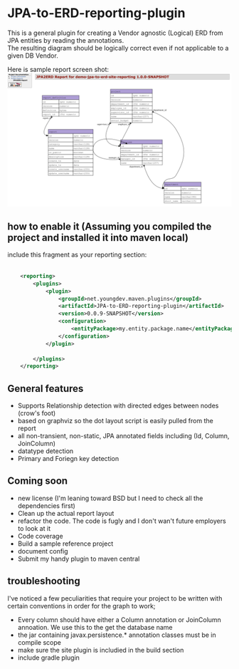 # JPA-to-ERD-reporting-plugin
This is a general plugin for creating a Vendor agnostic (Logical) ERD from JPA entities by reading the annotations.  
The resulting diagram should be logically correct even if not applicable to a given DB Vendor.  

Here is sample report screen shot:
![report screenshot](./report_screenshot.png)

## how to enable it (Assuming you compiled the project and installed it into maven local)
include this fragment as your reporting section:
```xml

	<reporting>
		<plugins>
			<plugin>
				<groupId>net.youngdev.maven.plugins</groupId>
				<artifactId>JPA-to-ERD-reporting-plugin</artifactId>
				<version>0.0.9-SNAPSHOT</version>
				<configuration>
					<entityPackage>my.entity.package.name</entityPackage>
				</configuration>
			</plugin>

		</plugins>
	</reporting>
```

## General features
- Supports Relationship detection with directed edges between nodes (crow's foot)
- based on graphviz so the dot layout script is easily pulled from the report
- all non-transient, non-static, JPA annotated fields including (Id, Column, JoinColumn)
- datatype detection
- Primary and Foriegn key detection

## Coming soon
- new license (I'm leaning toward BSD but I need to check all the dependencies first)
- Clean up the actual report layout 
- refactor the code.  The code is fugly and I don't wan't future employers to look at it
- Code coverage
- Build a sample reference project
- document config
- Submit my handy plugin to maven central

## troubleshooting
I've noticed a few peculiarities that require your project to be written with certain conventions in order for the graph to work;
- Every column should have either a Column annotation or JoinColumn annoation.  We use this to the get the database name
- the jar containing javax.persistence.* annotation classes must be in compile scope
- make sure the site plugin is includied in the build section
- include gradle plugin